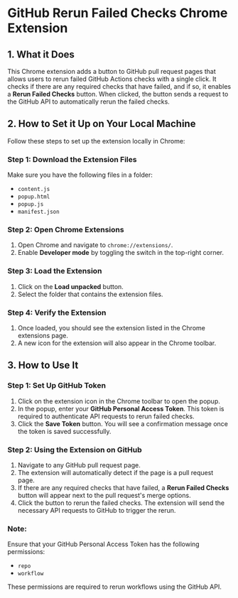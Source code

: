 # GitHub Rerun Failed Checks Chrome Extension

## 1. What it Does

This Chrome extension adds a button to GitHub pull request pages that allows users to rerun failed GitHub Actions checks with a single click. It checks if there are any required checks that have failed, and if so, it enables a **Rerun Failed Checks** button. When clicked, the button sends a request to the GitHub API to automatically rerun the failed checks.

## 2. How to Set it Up on Your Local Machine

Follow these steps to set up the extension locally in Chrome:

### Step 1: Download the Extension Files

Make sure you have the following files in a folder:
- `content.js`
- `popup.html`
- `popup.js`
- `manifest.json`

### Step 2: Open Chrome Extensions

1. Open Chrome and navigate to `chrome://extensions/`.
2. Enable **Developer mode** by toggling the switch in the top-right corner.

### Step 3: Load the Extension

1. Click on the **Load unpacked** button.
2. Select the folder that contains the extension files.

### Step 4: Verify the Extension

1. Once loaded, you should see the extension listed in the Chrome extensions page.
2. A new icon for the extension will also appear in the Chrome toolbar.

## 3. How to Use It

### Step 1: Set Up GitHub Token

1. Click on the extension icon in the Chrome toolbar to open the popup.
2. In the popup, enter your **GitHub Personal Access Token**. This token is required to authenticate API requests to rerun failed checks.
3. Click the **Save Token** button. You will see a confirmation message once the token is saved successfully.

### Step 2: Using the Extension on GitHub

1. Navigate to any GitHub pull request page.
2. The extension will automatically detect if the page is a pull request page.
3. If there are any required checks that have failed, a **Rerun Failed Checks** button will appear next to the pull request's merge options.
4. Click the button to rerun the failed checks. The extension will send the necessary API requests to GitHub to trigger the rerun.

### Note:

Ensure that your GitHub Personal Access Token has the following permissions:
- `repo`
- `workflow`

These permissions are required to rerun workflows using the GitHub API.
